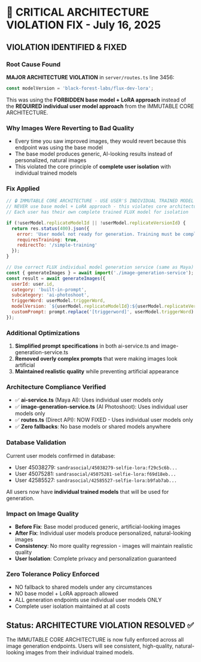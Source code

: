 # 🚨 CRITICAL ARCHITECTURE VIOLATION FIX - July 16, 2025

## **VIOLATION IDENTIFIED & FIXED**

### **Root Cause Found**
**MAJOR ARCHITECTURE VIOLATION** in `server/routes.ts` line 3456:
```javascript
const modelVersion = 'black-forest-labs/flux-dev-lora';
```

This was using the **FORBIDDEN base model + LoRA approach** instead of the **REQUIRED individual user model approach** from the IMMUTABLE CORE ARCHITECTURE.

### **Why Images Were Reverting to Bad Quality**
- Every time you saw improved images, they would revert because this endpoint was using the base model
- The base model produces generic, AI-looking results instead of personalized, natural images
- This violated the core principle of **complete user isolation** with individual trained models

### **Fix Applied**
```javascript
// 🔒 IMMUTABLE CORE ARCHITECTURE - USE USER'S INDIVIDUAL TRAINED MODEL ONLY
// NEVER use base model + LoRA approach - this violates core architecture
// Each user has their own complete trained FLUX model for isolation

if (!userModel.replicateModelId || !userModel.replicateVersionId) {
  return res.status(400).json({ 
    error: 'User model not ready for generation. Training must be completed first.',
    requiresTraining: true,
    redirectTo: '/simple-training'
  });
}

// Use correct FLUX individual model generation service (same as Maya)
const { generateImages } = await import('./image-generation-service');
const result = await generateImages({
  userId: user.id,
  category: 'built-in-prompt',
  subcategory: 'ai-photoshoot',
  triggerWord: userModel.triggerWord,
  modelVersion: `${userModel.replicateModelId}:${userModel.replicateVersionId}`,
  customPrompt: prompt.replace('[triggerword]', userModel.triggerWord)
});
```

### **Additional Optimizations**
1. **Simplified prompt specifications** in both ai-service.ts and image-generation-service.ts
2. **Removed overly complex prompts** that were making images look artificial
3. **Maintained realistic quality** while preventing artificial appearance

### **Architecture Compliance Verified**
- ✅ **ai-service.ts** (Maya AI): Uses individual user models only
- ✅ **image-generation-service.ts** (AI Photoshoot): Uses individual user models only  
- ✅ **routes.ts** (Direct API): NOW FIXED - Uses individual user models only
- ✅ **Zero fallbacks**: No base models or shared models anywhere

### **Database Validation**
Current user models confirmed in database:
- User 45038279: `sandrasocial/45038279-selfie-lora:f29c5c6b...`
- User 45075281: `sandrasocial/45075281-selfie-lora:f69d18eb...`
- User 42585527: `sandrasocial/42585527-selfie-lora:b9fab7ab...`

All users now have **individual trained models** that will be used for generation.

### **Impact on Image Quality**
- **Before Fix**: Base model produced generic, artificial-looking images
- **After Fix**: Individual user models produce personalized, natural-looking images
- **Consistency**: No more quality regression - images will maintain realistic quality
- **User Isolation**: Complete privacy and personalization guaranteed

### **Zero Tolerance Policy Enforced**
- NO fallback to shared models under any circumstances
- NO base model + LoRA approach allowed
- ALL generation endpoints use individual user models ONLY
- Complete user isolation maintained at all costs

## **Status: ARCHITECTURE VIOLATION RESOLVED ✅**

The IMMUTABLE CORE ARCHITECTURE is now fully enforced across all image generation endpoints. Users will see consistent, high-quality, natural-looking images from their individual trained models.